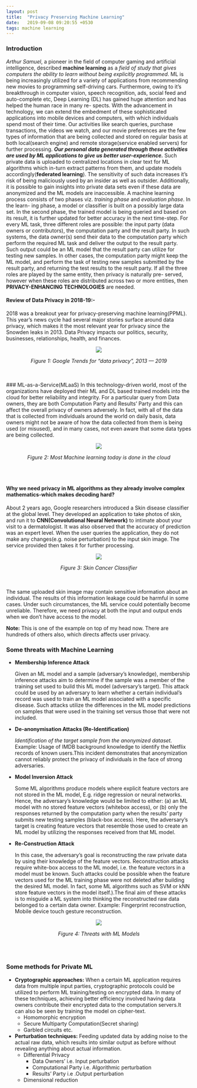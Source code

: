 ```yaml
---
layout: post
title:  "Privacy Preserving Machine Learning"
date:   2019-09-08 09:20:55 +0530
tags: machine learning
---
```

### Introduction
_Arthur Samuel_, a pioneer in the field of computer gaming and artificial intelligence, described __machine learning__
as a _field of study that gives computers the ability to learn without being explicitly programmed_. ML is being
increasingly utilized for a variety of applications from recommending new movies to programming self-driving
cars. Furthermore, owing to it’s breakthrough in computer vision, speech recognition, ads, social feed and
auto-complete etc, Deep Learning (DL) has gained huge attention and has helped the human race in many re-
spects. With the advancement in technology, we can extend the embedment of these sophisticated applications
into mobile devices and computers, with which individuals spend most of their time. Our activities like search
queries, purchase transactions, the videos we watch, and our movie preferences are the few types of information
that are being collected and stored on regular basis at both local(search engine) and remote storage(service
enabled servers) for further processing. __*Our personal data generated through these activities are used by ML
applications to give us better user-experience.*__ Such private data is uploaded to centralized locations in clear
text for ML algorithms which in-turn extract patterns from them, and update models accordingly(__federated
learning__). The sensitivity of such data increases it’s risk of being maliciously used by an insider as well as
outsider. Additionally, it is possible to gain insights into private data sets even if these data are anonymized
and the ML models are inaccessible.
A machine learning process consists of two phases viz. _training phase_ and _evaluation phase_. In the learn-
ing phase, a model or classifier is built on a possibly large data set. In the second phase, the trained model
is being queried and based on its result, it is further updated for better accuracy in the next time-step. For
every ML task, three different roles are possible: the input party (data owners or contributors), the computation
party and the result party. In such systems, the data owner(s) send their data to the computation party which
perform the required ML task and deliver the output to the result party. Such output could be an ML model
that the result party can utilize for testing new samples. In other cases, the computation party might keep the
ML model, and perform the task of testing new samples submitted by the result party, and returning the test
results to the result party. If all the three roles are played by the same entity, then privacy is naturally pre-
served, however when these roles are distributed across two or more entities, then __PRIVACY-ENHANCING
TECHNOLOGIES__ are needed.

#### Review of Data Privacy in 2018-19:-
2018 was a breakout year for privacy-preserving machine learning(PPML). This year’s news cycle had several
major stories surface around data privacy, which makes it the most relevant year for privacy since the Snowden
leaks in 2013. Data Privacy impacts our politics, security, businesses, relationships, health, and finances.
<p align="center">
<img src="{{ site.url }}/assets/Blog/PPML/google_attack_graph.png" />
</p>
<p align="center"><i>Figure 1: Google Trends for “data privacy”, 2013 — 2019</i></p>
<br /><br />
### ML-as-a-Service(MLaaS)
In this technology-driven world, most of the organizations have deployed
their ML and DL based trained models into the cloud for better reliability and integrity. For a particular query
from Data owners, they are both Computation Party and Results’ Party and this can affect the overall privacy
of owners adversely. In fact, with all of the data that is collected from individuals around the world on daily
basis, data owners might not be aware of how the data collected from them is being used (or misused), and in
many cases, not even aware that some data types are being collected.
<p align="center">
<img src="{{ site.url }}/assets/Blog/PPML/Cloud.jpg" />
</p>
<p align="center"><i>Figure 2: Most Machine learning today is done in the cloud</i></p>
<br /><br />

#### Why we need privacy in ML algorithms as they already involve complex mathematics-which makes decoding hard?
About 2 years ago, Google researchers introduced a Skin disease classifier at the global level. They developed
an application to take photos of skin, and run it to __CNN(Convolutional Neural Network)__ to intimate about
your visit to a dermatologist. It was also observed that the accuracy of prediction was an expert level. When the user queries the application, they do not make any changes(e.g.  noise perturbation) to the input skin image. The service provided then takes it for further processing. 
<p align="center">
<img src="{{ site.url }}/assets/Blog/PPML/skin_cancer.jpg" />
</p>
<p align="center"><i>Figure 3: Skin Cancer Classifier</i></p>
<br /><br />
The same uploaded skin image may contain sensitive information about an individual. The results of this information leakage could be harmful in some cases.
Under such circumstances, the ML service could potentially become unreliable. Therefore, we need privacy at both the input and output ends when we don’t have access
to the model.


__Note:__ This is one of the example on top of my head now. There are hundreds of others also, which directs affects user privacy.

### Some threats with Machine Learning
- __Membership Inference Attack__

    Given an ML model and a sample (adversary’s knowledge), membership inference attacks aim to
    determine if the sample was a member of the training set used to build this ML model (adversary’s
    target). This attack could be used by an adversary to learn whether a certain individual’s record was
    used to train an ML model associated with a specific disease. Such attacks utilize the differences in
    the ML model predictions on samples that were used in the training set versus those that were not
    included.
- __De-anonymisation Attacks (Re-Identification)__

    _Identification of the target sample from the anonymized dataset._
    Example: Usage of IMDB background knowledge to identify the Netflix records of known users.This
    incident demonstrates that anonymization cannot reliably protect the privacy of individuals in the face of strong adversaries.
- __Model Inversion Attack__

    Some ML algorithms produce models where explicit feature vectors are not stored in the ML model,
E.g. ridge regression or neural networks. Hence, the adversary’s knowledge would be limited to either:
(a) an ML model with no stored feature vectors (whitebox access), or (b) only the responses returned
by the computation party when the results’ party submits new testing samples (black-box access).
Here, the adversary’s target is creating feature vectors that resemble those used to create an ML
model by utilizing the responses received from that ML model.
- __Re-Construction Attack__

    In this case, the adversary’s goal is reconstructing the raw private data by using their knowledge
    of the feature vectors. Reconstruction attacks require white-box access to the ML model, i.e. the
    feature vectors in a model must be known. Such attacks could be possible when the feature vectors
    used for the ML training phase were not deleted after building the desired ML model. In fact, some
    ML algorithms such as SVM or kNN store feature vectors in the model itself.).The final aim of these
    attacks is to misguide a ML system into thinking the reconstructed raw data belonged to a certain
    data owner.
    Example: Fingerprint reconstruction, Mobile device touch gesture reconstruction.
<p align="center">
<img src="{{ site.url }}/assets/Blog/PPML/Attack.png" />
</p>
<p align="center"><i>Figure 4: Threats with ML Models</i></p>
<br /><br />

### Some methods for Private ML
- __Cryptographic approaches:__ 
    When a certain ML application requires data from multiple input parties,
    cryptographic protocols could be utilized to perform ML training/testing on encrypted data. In many of
    these techniques, achieving better efficiency involved having data owners contribute their encrypted data
    to the computation servers.It can also be seen by training the model on cipher-text.
    - Homomorphic encryption
    - Secure Multiparty Computation(Secret sharing)
    - Garbled circuits etc.
- __Perturbation techniques:__
    Feeding updated data by adding noise to the actual raw data, which results into similar output as before
    without revealing anything about actual information.
    - Differential Privacy
         - Data Owners’ i.e. Input perturbation
        - Computational Party i.e. Algorithmic perturbation
        - Results’ Party i.e .Output perturbation
    - Dimensional reduction
